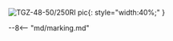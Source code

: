 ![TGZ-48-50/250RI pic](../../../../source/img/photo_TGZ-S-48-50_250RI.webp){: style="width:40%;" }

--8<-- "md/marking.md"
